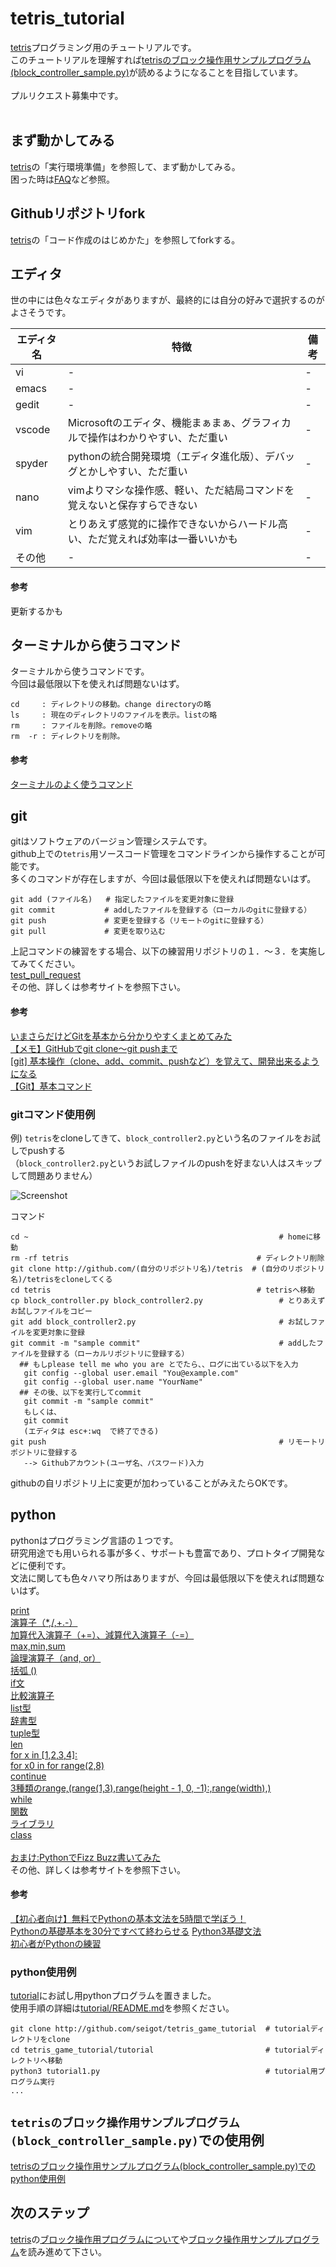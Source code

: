 # tetris_tutorial

[tetris](https://github.com/seigot/tetris)プログラミング用のチュートリアルです。<br>
このチュートリアルを理解すれば[tetrisのブロック操作用サンプルプログラム(block_controller_sample.py)](https://github.com/seigot/tetris/blob/master/doc/files/block_controller_sample.md)が読めるようになることを目指しています。<br>
<br>
プルリクエスト募集中です。<br>
<br>

## まず動かしてみる
[tetris](https://github.com/seigot/tetris)の「実行環境準備」を参照して、まず動かしてみる。<br>
困った時は[FAQ](https://github.com/seigot/tetris/blob/master/doc/files/FAQ.md)など参照。

## Githubリポジトリfork
[tetris](https://github.com/seigot/tetris)の「コード作成のはじめかた」を参照してforkする。<br>

## エディタ

世の中には色々なエディタがありますが、最終的には自分の好みで選択するのがよさそうです。<br>

|  エディタ名  |  特徴  |  備考  |
| ---- | ---- | ---- |
|  vi  |  -  |  -  |
|  emacs  |  -  |  -  |
|  gedit  |  -  |  -  |
|  vscode  |  Microsoftのエディタ、機能まぁまぁ、グラフィカルで操作はわかりやすい、ただ重い  |  -  |
|  spyder  |  pythonの統合開発環境（エディタ進化版）、デバッグとかしやすい、ただ重い  |  -  |
|  nano  |  vimよりマシな操作感、軽い、ただ結局コマンドを覚えないと保存すらできない  |  -  |
|  vim  |  とりあえず感覚的に操作できないからハードル高い、ただ覚えれば効率は一番いいかも  |  -  |
|  その他  |  -  |  -  |

#### 参考<br>
更新するかも

## ターミナルから使うコマンド

ターミナルから使うコマンドです。<br>
今回は最低限以下を使えれば問題ないはず。<br>

```
cd     : ディレクトリの移動。change directoryの略
ls     : 現在のディレクトリのファイルを表示。listの略
rm     : ファイルを削除。removeの略
rm  -r : ディレクトリを削除。
```

#### 参考<br>
[ターミナルのよく使うコマンド](https://qiita.com/ryo2132/items/b7e312b0eb50fc449841)

## git 
gitはソフトウェアのバージョン管理システムです。<br>
github上での`tetris`用ソースコード管理をコマンドラインから操作することが可能です。<br>
多くのコマンドが存在しますが、今回は最低限以下を使えれば問題ないはず。<br>

```
git add (ファイル名)   # 指定したファイルを変更対象に登録
git commit           # addしたファイルを登録する（ローカルのgitに登録する）
git push             # 変更を登録する（リモートのgitに登録する）
git pull             # 変更を取り込む
```

上記コマンドの練習をする場合、以下の練習用リポジトリの１．〜３．を実施してみてください。<br>
[test_pull_request](https://github.com/seigot/test_pull_request)<br>
その他、詳しくは参考サイトを参照下さい。<br>

#### 参考
[いまさらだけどGitを基本から分かりやすくまとめてみた](https://qiita.com/gold-kou/items/7f6a3b46e2781b0dd4a0)<br>
[【メモ】GitHubでgit clone〜git pushまで](https://qiita.com/nt-7/items/c5ea999a2638e03ee418)<br>
[[git] 基本操作（clone、add、commit、pushなど）を覚えて、開発出来るようになる](https://www.yoheim.net/blog.php?q=20140104)<br>
[【Git】基本コマンド](https://qiita.com/konweb/items/621722f67fdd8f86a017)

### gitコマンド使用例

例) `tetris`をcloneしてきて、`block_controller2.py`という名のファイルをお試しでpushする<br>
  （`block_controller2.py`というお試しファイルのpushを好まない人はスキップして問題ありません）

![Screenshot](https://github.com/seigot/tetris_tutorial/blob/main/doc/how_to_use_git.PNG)

コマンド

```
cd ~                                                        # homeに移動
rm -rf tetris                                          # ディレクトリ削除
git clone http://github.com/(自分のリポジトリ名)/tetris  # (自分のリポジトリ名)/tetrisをcloneしてくる
cd tetris                                              # tetrisへ移動
cp block_controller.py block_controller2.py                 # とりあえずお試しファイルをコピー
git add block_controller2.py                                # お試しファイルを変更対象に登録
git commit -m "sample commit"                               # addしたファイルを登録する（ローカルリポジトリに登録する）
  ## もしplease tell me who you are とでたら、、ログに出ている以下を入力 
   git config --global user.email "You@example.com"
   git config --global user.name "YourName"
  ## その後、以下を実行してcommit
   git commit -m "sample commit"
   もしくは、
   git commit
   (エディタは esc+:wq  で終了できる)
git push                                                    # リモートリポジトリに登録する
   --> Githubアカウント(ユーザ名、パスワード)入力
```

githubの自リポジトリ上に変更が加わっていることがみえたらOKです。

## python
pythonはプログラミング言語の１つです。<br>
研究用途でも用いられる事が多く、サポートも豊富であり、プロトタイプ開発などに便利です。<br>
文法に関しても色々ハマり所はありますが、今回は最低限以下を使えれば問題ないはず。<br>

[print](https://qiita.com/AI_Academy/items/b97b2178b4d10abe0adb#%E6%96%87%E5%AD%97%E5%88%97%E3%81%A8%E6%95%B0%E5%80%A4%E3%81%AE%E9%81%95%E3%81%84)<br>
[演算子（*,/,+.-）](https://qiita.com/AI_Academy/items/b97b2178b4d10abe0adb#%E6%95%B0%E5%80%A4)<br>
[加算代入演算子（+=）、減算代入演算子（-=）](https://techacademy.jp/magazine/24516)<br>
[max,min,sum](https://himibrog.com/python-min-max-sum/)<br>
[論理演算子（and, or）](https://www.python.jp/train/logical_oper/index.html)<br>
[括弧 ()](https://qiita.com/AI_Academy/items/b97b2178b4d10abe0adb#%E6%95%B0%E5%80%A4)<br>
[if文](https://qiita.com/AI_Academy/items/b97b2178b4d10abe0adb#%E6%9D%A1%E4%BB%B6%E5%88%86%E5%B2%90-if%E6%96%87)<br>
[比較演算子](https://qiita.com/AI_Academy/items/b97b2178b4d10abe0adb#%E6%9D%A1%E4%BB%B6%E5%BC%8F%E3%81%AE%E4%BD%9C%E3%82%8A%E6%96%B9)<br>
[list型](https://qiita.com/AI_Academy/items/b97b2178b4d10abe0adb#%E3%83%AA%E3%82%B9%E3%83%88%E5%9E%8B)<br>
[辞書型](https://qiita.com/AI_Academy/items/b97b2178b4d10abe0adb#%E8%BE%9E%E6%9B%B8%E5%9E%8B)<br>
[tuple型](https://www.python.jp/train/tuple/index.html)<br>
[len](https://qiita.com/Macchino5/items/a64347f9e832406d3c24)<br>
[for x in [1,2,3,4]:](https://qiita.com/AI_Academy/items/b97b2178b4d10abe0adb#for%E6%96%87)<br>
[for x0 in for range(2,8)](https://qiita.com/AI_Academy/items/b97b2178b4d10abe0adb#for%E6%96%87)<br>
[continue](https://qiita.com/AI_Academy/items/b97b2178b4d10abe0adb#for%E6%96%87)<br>
[3種類のrange,(range(1,3),range(height - 1, 0, -1):,range(width),)](https://udemy.benesse.co.jp/development/python-work/python-for.html)<br>
[while](https://qiita.com/AI_Academy/items/b97b2178b4d10abe0adb#while%E6%96%87)<br>
[関数](https://qiita.com/AI_Academy/items/b97b2178b4d10abe0adb#%E9%96%A2%E6%95%B0%E3%81%A8%E3%81%AF)<br>
[ライブラリ](https://qiita.com/AI_Academy/items/b97b2178b4d10abe0adb#%E3%83%A9%E3%82%A4%E3%83%96%E3%83%A9%E3%83%AA)<br>
[class](https://qiita.com/AI_Academy/items/b97b2178b4d10abe0adb#%E3%82%AA%E3%83%96%E3%82%B8%E3%82%A7%E3%82%AF%E3%83%88%E6%8C%87%E5%90%91)<br>
<br>
[おまけ:PythonでFizz Buzz書いてみた](https://qiita.com/Sekky0905/items/7e2b13f2a001384c7fc4)<br>
その他、詳しくは参考サイトを参照下さい。<br>

#### 参考
[【初心者向け】無料でPythonの基本文法を5時間で学ぼう！](https://qiita.com/AI_Academy/items/b97b2178b4d10abe0adb)<br>
[Pythonの基礎基本を30分ですべて終わらせる](https://qiita.com/nol_miryuu/items/33fcdb1c4a656644ffe2)
[Python3基礎文法](https://qiita.com/Fendo181/items/a934e4f94021115efb2e)<br>
[初心者がPythonの練習](https://qiita.com/pugiemonn/items/c98e4e24daa177975240)<br>

### python使用例
[tutorial](https://github.com/seigot/tetris_game_tutorial/tree/main/tutorial)にお試し用pythonプログラムを置きました。<br>
使用手順の詳細は[tutorial/README.md](https://github.com/seigot/tetris_game_tutorial/blob/main/tutorial/README.md)を参照ください。


```
git clone http://github.com/seigot/tetris_game_tutorial  # tutorialディレクトリをclone
cd tetris_game_tutorial/tutorial                         # tutorialディレクトリへ移動
python3 tutorial1.py                                     # tutorial用プログラム実行
...
```

## `tetrisのブロック操作用サンプルプログラム(block_controller_sample.py)`での使用例
[tetrisのブロック操作用サンプルプログラム(block_controller_sample.py)でのpython使用例](https://github.com/seigot/tetris_tutorial/blob/main/SAMPLE.md)

## 次のステップ

[tetris](https://github.com/seigot/tetris)の[ブロック操作用プログラムについて](https://github.com/seigot/tetris/blob/master/doc/files/block_controller.md)や[ブロック操作用サンプルプログラム](https://github.com/seigot/tetris/blob/master/doc/files/block_controller_sample.md)を読み進めて下さい。<br>
